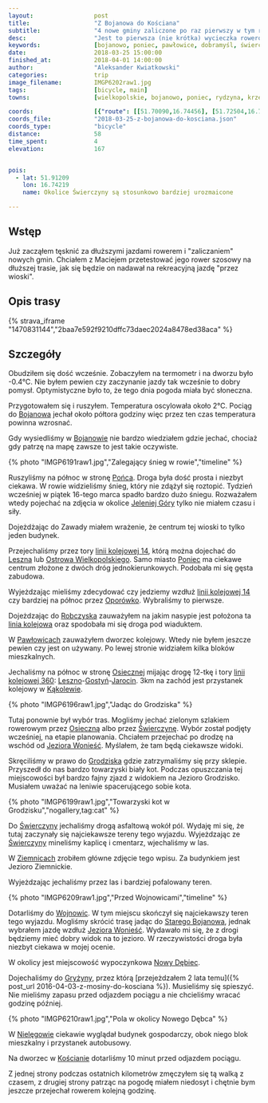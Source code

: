 ```yaml
---
layout:                 post
title:                  "Z Bojanowa do Kościana"
subtitle:               "4 nowe gminy zaliczone po raz pierwszy w tym roku roku rowerem, spóźniająca się wiosna - brak zieleni"
desc:                   "Jest to pierwsza (nie krótka) wycieczka rowerowa w tym roku, dzięki której udało mi się zaliczyć 4 nowe gminy. Niestety wszystko wygląda na to, że w tym roku wiosna przyjdzie wyraźnie później niż to było rok temu."
keywords:               [bojanowo, poniec, pawłowice, dobramyśl, świerczyna, ziemnice, wojnowickie, wonieść, gryżyna]
date:                   2018-03-25 15:00:00
finished_at:            2018-04-01 14:00:00
author:                 "Aleksander Kwiatkowski"
categories:             trip
image_filename:         IMGP6202raw1.jpg
tags:                   [bicycle, main]
towns:                  [wielkopolskie, bojanowo, poniec, rydzyna, krzemieniewo, osieczna, krzywin, koscian]

coords:                 [{"route": [[51.70090,16.74456], [51.72504,16.76275], [51.76931,16.80850], [51.79464,16.77357], [51.86185,16.73065], [51.88018,16.70259], [51.89385,16.72353], [51.90894,16.73091], [51.92027,16.76130], [51.93830,16.76722], [51.93552,16.72752], [51.97323,16.72610], [52.03088,16.70980], [52.03743,16.65632], [52.06904,16.62843], [52.07954,16.64173]], "type": "bicycle"}]
coords_file:            "2018-03-25-z-bojanowa-do-kosciana.json"
coords_type:            "bicycle"
distance:               58
time_spent:             4
elevation:              167


pois:
  - lat: 51.91209
    lon: 16.74219
    name: Okolice Świerczyny są stosunkowo bardziej urozmaicone

---
```


[wiki-nowy-debiec]: https://pl.wikipedia.org/wiki/Nowy_D%C4%99biec
[wiki-bojanowo]: https://pl.wikipedia.org/wiki/Bojanowo
[wiki-jelenia-gora]: https://pl.wikipedia.org/wiki/Jelenia_G%C3%B3ra
[wiki-leszno]: https://pl.wikipedia.org/wiki/Leszno
[wiki-ostrow-wielkopolski]: https://pl.wikipedia.org/wiki/Ostr%C3%B3w_Wielkopolski
[wiki-oporowko]: https://pl.wikipedia.org/wiki/Opor%C3%B3wko
[wiki-robczysko]: https://pl.wikipedia.org/wiki/Robczysko_(wie%C5%9B_w_wojew%C3%B3dztwie_wielkopolskim)
[wiki-pawlowice]: https://pl.wikipedia.org/wiki/Paw%C5%82owice_(powiat_leszczy%C5%84ski)
[wiki-osieczna]: https://pl.wikipedia.org/wiki/Osieczna
[wiki-gostyn]: https://pl.wikipedia.org/wiki/Gosty%C5%84
[wiki-jarocin]: https://pl.wikipedia.org/wiki/Jarocin
[wiki-kakolewo]: https://pl.wikipedia.org/wiki/K%C4%85kolewo_(wie%C5%9B_w_powiecie_leszczy%C5%84skim)
[wiki-swierczyna]: https://pl.wikipedia.org/wiki/%C5%9Awierczyna_(powiat_leszczy%C5%84ski)
[wiki-jezioro-woniesc]: https://pl.wikipedia.org/wiki/Wonie%C5%9B%C4%87_(jezioro)
[wiki-ziemnice]: https://pl.wikipedia.org/wiki/Ziemnice_(wojew%C3%B3dztwo_wielkopolskie)
[wiki-wojnowice]: https://pl.wikipedia.org/wiki/Wojnowice_(powiat_leszczy%C5%84ski)
[wiki-stare-bojanowo]: https://pl.wikipedia.org/wiki/Stare_Bojanowo
[wiki-gryzyna]: https://pl.wikipedia.org/wiki/Gry%C5%BCyna_(wojew%C3%B3dztwo_wielkopolskie)
[wiki-nielegowo]: https://pl.wikipedia.org/wiki/Niel%C4%99gowo
[wiki-koscian]: https://pl.wikipedia.org/wiki/Ko%C5%9Bcian
[wiki-poniec]: https://pl.wikipedia.org/wiki/Poniec
[wiki-linia-14]: https://pl.wikipedia.org/wiki/Linia_kolejowa_nr_14
[wiki-linia-360]: https://pl.wikipedia.org/wiki/Linia_kolejowa_nr_360
[wiki-grodzisko]: https://pl.wikipedia.org/wiki/Grodzisko_(powiat_leszczy%C5%84ski)

## Wstęp

Już zacząłem tęsknić za dłuższymi jazdami rowerem i "zaliczaniem" nowych gmin.
Chciałem z Maciejem przetestować jego rower szosowy na dłuższej trasie, jak się
będzie on nadawał na rekreacyjną jazdę "przez wioski".

## Opis trasy

{% strava_iframe "1470831144","2baa7e592f9210dffc73daec2024a8478ed38aca" %}

## Szczegóły

Obudziłem się dość wcześnie. Zobaczyłem na termometr i na dworzu było -0.4&#8451;.
Nie byłem pewien czy zaczynanie jazdy tak wcześnie
to dobry pomysł. Optymistyczne było to, że tego dnia pogoda miała być
słoneczna.

Przygotowałem się i ruszyłem. Temperatura oscylowała około 2&#8451;.
Pociąg do [Bojanowa][wiki-bojanowo] jechał około półtora godziny więc
przez ten czas temperatura powinna wzrosnać.

Gdy wysiedliśmy w [Bojanowie][wiki-bojanowo] nie bardzo wiedziałem gdzie jechać,
chociaż gdy patrzę na mapę zawsze to jest takie oczywiste.

{% photo "IMGP6191raw1.jpg","Zalegający śnieg w rowie","timeline" %}

Ruszyliśmy na północ w stronę [Pońca][wiki-poniec]. Droga była dość prosta i
niezbyt ciekawa. W rowie widzieliśmy śnieg, który nie zdążył się roztopić.
Tydzień wcześniej w piątek 16-tego marca spadło bardzo dużo śniegu. Rozważałem
wtedy pojechać na zdjęcia w okolice [Jeleniej Góry][wiki-jelenia-gora]
tylko nie miałem czasu i siły.

Dojeżdżając do Zawady miałem wrażenie, że centrum tej wioski to
tylko jeden budynek.

Przejechaliśmy przez tory [linii kolejowej 14][wiki-linia-14], którą
można dojechać do [Leszna][wiki-leszno] lub
[Ostrowa Wielkopolskiego][wiki-ostrow-wielkopolski].
Samo miasto [Poniec][wiki-poniec] ma ciekawe centrum złożone z dwóch dróg
jednokierunkowych. Podobała mi się gęsta zabudowa.

Wyjeżdzając mieliśmy zdecydować czy jedziemy wzdłuż [linii kolejowej 14][wiki-linia-14]
czy bardziej na północ przez [Oporówko][wiki-oporowko]. Wybraliśmy to pierwsze.

Dojeżdzając do [Robczyska][wiki-robczysko] zauważyłem na jakim nasypie
jest położona ta [linia kolejowa][wiki-linia-14] oraz spodobała
mi się droga pod wiaduktem.

W [Pawłowicach][wiki-pawlowice] zauważyłem dworzec kolejowy. Wtedy nie byłem
jeszcze pewien czy jest on używany. Po lewej stronie widziałem kilka
bloków mieszkalnych.

Jechaliśmy na północ w stronę [Osiecznej][wiki-osieczna] mijając drogę
12-tkę i tory [linii kolejowej 360][wiki-linia-360]:
[Leszno][wiki-leszno]-[Gostyń][wiki-gostyn]-[Jarocin][wiki-jarocin].
3km na zachód jest przystanek kolejowy w [Kąkolewie][wiki-kakolewo].

{% photo "IMGP6196raw1.jpg","Jadąc do Grodziska" %}

Tutaj ponownie był wybór tras. Mogliśmy jechać zielonym szlakiem rowerowym
przez [Osieczną][wiki-osieczna] albo przez [Świerczynę][wiki-swierczyna].
Wybór został podjęty wcześniej, na etapie planowania. Chciałem przejechać po
drodzę na wschód od [Jeziora Wonieść][wiki-jezioro-woniesc]. Myślałem, że
tam będą ciekawsze widoki.

Skręciliśmy w prawo do [Grodziska][wiki-grodzisko] gdzie zatrzymaliśmy
się przy sklepie. Przyszedł do nas bardzo towarzyski biały kot.
Podczas opuszczania tej miejscowości był bardzo fajny zjazd z widokiem na
Jezioro Grodzisko. Musiałem uważać na leniwie spacerującego
sobie kota.

{% photo "IMGP6199raw1.jpg","Towarzyski kot w Grodzisku","nogallery,tag:cat" %}

Do [Świerczyny][wiki-swierczyna] jechaliśmy drogą asfaltową wokół pól.
Wydaję mi się, że tutaj zaczynały się najciekawsze tereny tego wyjazdu.
Wyjeżdzając ze [Świerczyny][wiki-swierczyna] mineliśmy kaplicę i cmentarz,
wjechaliśmy w las.

W [Ziemnicach][wiki-ziemnice] zrobiłem główne zdjęcie tego wpisu. Za budynkiem
jest Jezioro Ziemnickie.

Wyjeżdzając jechaliśmy przez las i bardziej pofalowany teren.

{% photo "IMGP6209raw1.jpg","Przed Wojnowicami","timeline" %}

Dotarliśmy do [Wojnowic][wiki-wojnowice]. W tym miejscu skończył się
najciekawszy teren tego wyjazdu. Mogliśmy skrócić trasę jadąc do
[Starego Bojanowa][wiki-stare-bojanowo], jednak wybrałem jazdę wzdłuż
[Jeziora Wonieść][wiki-jezioro-woniesc]. Wydawało mi się, że
z drogi będziemy mieć dobry widok na to jezioro. W rzeczywistości droga była
niezbyt ciekawa w mojej ocenie.

W okolicy jest miejscowość wypoczynkowa [Nowy Dębiec][wiki-nowy-debiec].

Dojechaliśmy do [Gryżyny][wiki-gryzyna], przez którą
[przejeżdzałem 2 lata temu]({% post_url 2016-04-03-z-mosiny-do-kosciana %}).
Musieliśmy się spieszyć. Nie mieliśmy zapasu przed odjazdem pociągu a nie chcieliśmy
wracać godzinę później.

{% photo "IMGP6210raw1.jpg","Pola w okolicy Nowego Dębca" %}

W [Nielęgowie][wiki-nielegowo] ciekawie wyglądał budynek gospodarczy, obok niego blok
mieszkalny i przystanek autobusowy.

Na dworzec w [Kościanie][wiki-koscian] dotarliśmy 10 minut przed odjazdem pociągu.

Z jednej strony podczas ostatnich kilometrów zmęczyłem się tą walką z czasem,
z drugiej strony patrząc na pogodę miałem niedosyt i chętnie bym
jeszcze przejechał rowerem kolejną godzinę.
